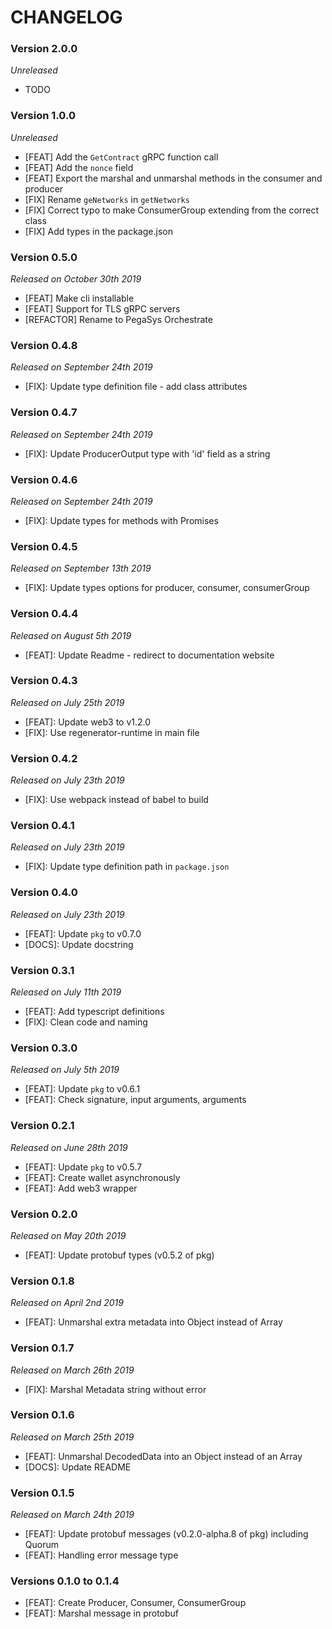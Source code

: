 # CHANGELOG

### Version 2.0.0

_Unreleased_

- TODO

### Version 1.0.0

_Unreleased_

- [FEAT] Add the `GetContract` gRPC function call
- [FEAT] Add the `nonce` field
- [FEAT] Export the marshal and unmarshal methods in the consumer and producer
- [FIX] Rename `geNetworks` in `getNetworks`
- [FIX] Correct typo to make ConsumerGroup extending from the correct class
- [FIX] Add types in the package.json

### Version 0.5.0

_Released on October 30th 2019_

- [FEAT] Make cli installable
- [FEAT] Support for TLS gRPC servers
- [REFACTOR] Rename to PegaSys Orchestrate

### Version 0.4.8

_Released on September 24th 2019_

- [FIX]: Update type definition file - add class attributes

### Version 0.4.7

_Released on September 24th 2019_

- [FIX]: Update ProducerOutput type with 'id' field as a string

### Version 0.4.6

_Released on September 24th 2019_

- [FIX]: Update types for methods with Promises

### Version 0.4.5

_Released on September 13th 2019_

- [FIX]: Update types options for producer, consumer, consumerGroup

### Version 0.4.4

_Released on August 5th 2019_

- [FEAT]: Update Readme - redirect to documentation website

### Version 0.4.3

_Released on July 25th 2019_

- [FEAT]: Update web3 to v1.2.0
- [FIX]: Use regenerator-runtime in main file

### Version 0.4.2

_Released on July 23th 2019_

- [FIX]: Use webpack instead of babel to build

### Version 0.4.1

_Released on July 23th 2019_

- [FIX]: Update type definition path in `package.json`

### Version 0.4.0

_Released on July 23th 2019_

- [FEAT]: Update `pkg` to v0.7.0
- [DOCS]: Update docstring

### Version 0.3.1

_Released on July 11th 2019_

- [FEAT]: Add typescript definitions
- [FIX]: Clean code and naming

### Version 0.3.0

_Released on July 5th 2019_

- [FEAT]: Update `pkg` to v0.6.1
- [FEAT]: Check signature, input arguments, arguments

### Version 0.2.1

_Released on June 28th 2019_

- [FEAT]: Update `pkg` to v0.5.7
- [FEAT]: Create wallet asynchronously
- [FEAT]: Add web3 wrapper

### Version 0.2.0

_Released on May 20th 2019_

- [FEAT]: Update protobuf types (v0.5.2 of pkg)

### Version 0.1.8

_Released on April 2nd 2019_

- [FEAT]: Unmarshal extra metadata into Object instead of Array

### Version 0.1.7

_Released on March 26th 2019_

- [FIX]: Marshal Metadata string without error

### Version 0.1.6

_Released on March 25th 2019_

- [FEAT]: Unmarshal DecodedData into an Object instead of an Array
- [DOCS]: Update README

### Version 0.1.5

_Released on March 24th 2019_

- [FEAT]: Update protobuf messages (v0.2.0-alpha.8 of pkg) including Quorum
- [FEAT]: Handling error message type

### Versions 0.1.0 to 0.1.4

- [FEAT]: Create Producer, Consumer, ConsumerGroup
- [FEAT]: Marshal message in protobuf
